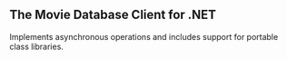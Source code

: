 ## The Movie Database Client for .NET ##

Implements asynchronous operations and includes support for portable class libraries.